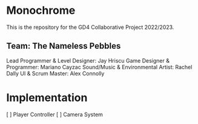 # Monochrome
This is the repository for the GD4 Collaborative Project 2022/2023.
## Team: The Nameless Pebbles
Lead Programmer & Level Designer: Jay Hriscu
Game Designer & Programmer: Mariano Cayzac
Sound/Music & Environmental Artist: Rachel Dally
UI & Scrum Master: Alex Connolly

# Implementation
[ ] Player Controller
[ ] Camera System
